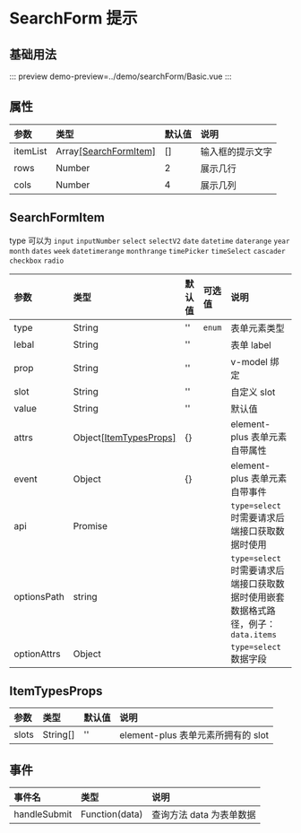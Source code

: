 
# SearchForm 提示

## 基础用法

::: preview
demo-preview=../demo/searchForm/Basic.vue
:::

## 属性

| 参数     | 类型                                     | 默认值 | 说明             |
| :------- | :--------------------------------------- | :----- | :--------------- |
| itemList | Array[[SearchFormItem]](#searchformitem) | []     | 输入框的提示文字 |
| rows     | Number                                   | 2      | 展示几行         |
| cols     | Number                                   | 4      | 展示几列         |

## SearchFormItem

type 可以为 `input` `inputNumber` `select` `selectV2` `date` `datetime` `daterange` `year` `month` `dates` `week` `datetimerange` `monthrange` `timePicker` `timeSelect` `cascader` `checkbox` `radio`

| 参数        | 类型                                      | 默认值 | 可选值 | 说明                                                                               |
| :---------- | :---------------------------------------- | :----- | :----- | :--------------------------------------------------------------------------------- |
| type        | String                                    | ''     | `enum` | 表单元素类型                                                                       |
| lebal       | String                                    | ''     |        | 表单 label                                                                         |
| prop        | String                                    | ''     |        | v-model 绑定                                                                       |
| slot        | String                                    | ''     |        | 自定义 slot                                                                        |
| value       | String                                    | ''     |        | 默认值                                                                             |
| attrs       | Object[[ItemTypesProps]](#itemtypesprops) | {}     |        | element-plus 表单元素自带属性                                                      |
| event       | Object                                    | {}     |        | element-plus 表单元素自带事件                                                      |
| api         | Promise                                   |        |        | `type=select` 时需要请求后端接口获取数据时使用                                     |
| optionsPath | string                                    |        |        | `type=select` 时需要请求后端接口获取数据时使用嵌套数据格式路径，例子：`data.items` |
| optionAttrs | Object      |        |        | `type=select` 数据字段                                                             |

## ItemTypesProps

| 参数  | 类型     | 默认值 | 说明                               |
| :---- | :------- | :----- | :--------------------------------- |
| slots | String[] | ''     | element-plus 表单元素所拥有的 slot |

## 事件

| 事件名       | 类型           | 说明                     |
| :----------- | :------------- | :----------------------- |
| handleSubmit | Function(data) | 查询方法 data 为表单数据 |
